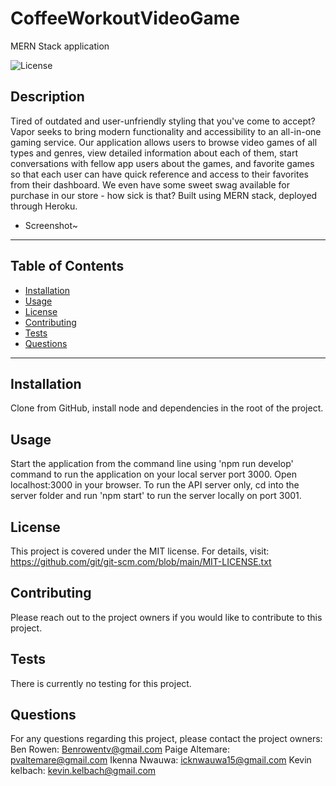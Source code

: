 # CoffeeWorkoutVideoGame
MERN Stack application

  ![License](https://img.shields.io/badge/license-MIT-blue)
  
  ## Description
  Tired of outdated and user-unfriendly styling that you've come to accept? Vapor seeks to bring modern functionality and accessibility to an all-in-one gaming service. Our application allows users to browse video games of all types and genres, view detailed information about each of them, start conversations with fellow app users about the games, and favorite games so that each user can have quick reference and access to their favorites from their dashboard. We even have some sweet swag available for purchase in our store - how sick is that? Built using MERN stack, deployed through Heroku.

  * Screenshot~
  
  ***************************************************************
  ## Table of Contents
* [Installation](#installation)
* [Usage](#usage)
* [License](#license)
* [Contributing](#contributing)
* [Tests](#tests)
* [Questions](#questions)
***************************************************************
## Installation
Clone from GitHub, install node and dependencies in the root of the project. 
  
## Usage
  Start the application from the command line using 'npm run develop' command to run the application on your local server port 3000. Open localhost:3000 in your browser. To run the API server only, cd into the server folder and run 'npm start' to run the server locally on port 3001.
  
## License
  This project is covered under the MIT license. 
      For details, visit: https://github.com/git/git-scm.com/blob/main/MIT-LICENSE.txt
  
## Contributing
  Please reach out to the project owners if you would like to contribute to this project.

## Tests
  There is currently no testing for this project.

## Questions
 For any questions regarding this project, please contact the project owners: 
    Ben Rowen: Benrowentv@gmail.com 
    Paige Altemare: pvaltemare@gmail.com 
    Ikenna Nwauwa: icknwauwa15@gmail.com 
    Kevin kelbach: kevin.kelbach@gmail.com
